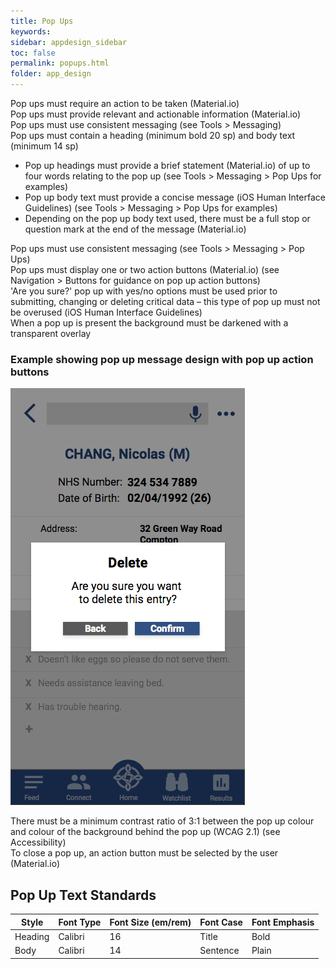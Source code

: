 ```yaml
---
title: Pop Ups   
keywords:
sidebar: appdesign_sidebar
toc: false
permalink: popups.html
folder: app_design 
---
```


Pop ups must require an action to be taken (Material.io)  
Pop ups must provide relevant and actionable information (Material.io)  
Pop ups must use consistent messaging (see Tools > Messaging)  
Pop ups must contain a heading (minimum bold 20 sp) and body text (minimum 14 sp)  
* Pop up headings must provide a brief statement (Material.io) of up to four words relating to the pop up (see Tools > Messaging > Pop Ups for examples)  
* Pop up body text must provide a concise message (iOS Human Interface Guidelines) (see Tools > Messaging > Pop Ups for examples)  
* Depending on the pop up body text used, there must be a full stop or question mark at the end of the message (Material.io)

Pop ups must use consistent messaging (see Tools > Messaging > Pop Ups)  
Pop ups must display one or two action buttons (Material.io) (see Navigation > Buttons for guidance on pop up action buttons)  
'Are you sure?' pop up with yes/no options must be used prior to submitting, changing or deleting critical data – this type of pop up must not be overused (iOS Human Interface Guidelines)  
When a pop up is present the background must be darkened with a transparent overlay  

### Example showing pop up message design with pop up action buttons

<img class="img-responsive img-thumbnail" src="/images/examples/design-standards-user-interaction-popup.png">

There must be a minimum contrast ratio of 3:1 between the pop up colour and colour of the background behind the pop up (WCAG 2.1) (see Accessibility)  
To close a pop up, an action button must be selected by the user (Material.io)  

## Pop Up Text Standards

| Style   | Font Type | Font Size (em/rem) | Font Case | Font Emphasis |
|---------|-----------|--------------------|-----------|---------------|
| Heading | Calibri   | 16                 | Title     | Bold          |
| Body    | Calibri   | 14                 | Sentence  | Plain         |

